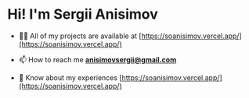 <h1 align="left">Hi! I'm Sergii Anisimov</h1>

- 👨‍💻 All of my projects are available at [https://soanisimov.vercel.app/](https://soanisimov.vercel.app/)

- 📫 How to reach me **anisimovsergii@gmail.com**

- 📄 Know about my experiences [https://soanisimov.vercel.app/](https://soanisimov.vercel.app/)

